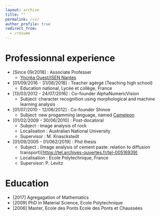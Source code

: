 ```yaml
---
layout: archive
title: ""
permalink: /cv/
author_profile: true
redirect_from:
  - /resume
---
```


Professionnal experience
======
* [Since 09/2018] : Associate Professer
  * [Yncréa Ouest/ISEN Nantes](https://isen-nantes.fr/)
* [01/09/2016 - 31/08/2018] : Teacher agérgé (Teaching high school)
  * Education national, Lycée et collège, France
* [13/03/2012 - 24/07/2016] : Co-founder AlphaNumericVision
  * Subject: character recognition using morphological and machine learning analysis 
* [01/07/2010 - 12/06/2012] : Co-founder Shinoe
  * Subject: new progamming language, named [Cameleon](https://en.wikipedia.org/wiki/Cameleon_(programming_language))
* [01/02/2009 - 30/06/2010] : Post-docatoral
  * Subject : image analysis of rock
  * Localisation : Australian National University
  * Supervisor :   M. Knasckstedt
* [01/09/2005 - 01/062/2019] : Phd thesis
  * Subject : (Image analysis of cement paste: relation to diffusion transport)[https://tel.archives-ouvertes.fr/tel-00516939]
  * Localisation : Ecole Polytechnique, France
  * Supervisor: P. Levitz

Education
======
* [2017] Agregagation of Mathematics
* [2009] PhD in Material Science, Ecole Polytechnique
* [2006] Master,  Ecole des Ponts Ecole des Ponts et Chaussées



